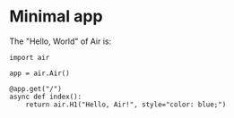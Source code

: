 # Minimal app

The "Hello, World" of Air is:

```
import air

app = air.Air()

@app.get("/")
async def index():
    return air.H1("Hello, Air!", style="color: blue;")
```
